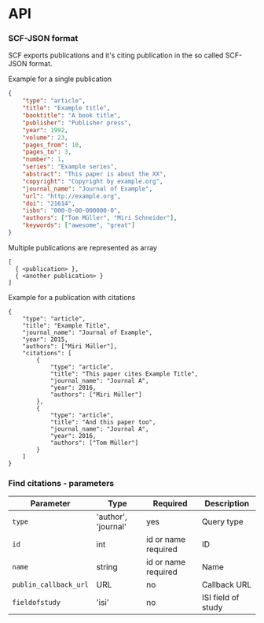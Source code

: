 <h1>API</h1>

### SCF-JSON format

SCF exports publications and it's citing publication in the so called SCF-JSON format.

Example for a single publication
```json
{
    "type": "article",
    "title": "Example title",
    "booktitle": "A book title",
    "publisher": "Publisher press",
    "year": 1992,
    "volume": 23,
    "pages_from": 10,
    "pages_to": 3,
    "number": 1,
    "series": "Example series",
    "abstract": "This paper is about the XX",
    "copyright": "Copyright by example.org",
    "journal_name": "Journal of Example",
    "url": "http://example.org",
    "doi": "21614",
    "isbn": "000-0-00-000000-0",
    "authors": ["Tom Müller", "Miri Schneider"],
    "keywords": ["awesome", "great"]
}
```

Multiple publications are represented as array
```
[
  { <publication> },
  { <another publication> }
]
```

Example for a publication with citations
```
{
    "type": "article",
    "title": "Example Title",
    "journal_name": "Journal of Example",
    "year": 2015,
    "authors": ["Miri Müller"],
    "citations": [
        {
            "type": "article",
            "title": "This paper cites Example Title",
            "journal_name": "Journal A",
            "year": 2016,
            "authors": ["Miri Müller"]
        },
        {
            "type": "article",
            "title": "And this paper too",
            "journal_name": "Journal A",
            "year": 2016,
            "authors": ["Tom Müller"]
        }
    ]
}
```

### Find citations - parameters

|Parameter|Type|Required|Description|
|---------|----|--------|-----------|
|`type`|'author', 'journal'|yes|Query type|
|`id`|int|id or name required|ID|
|`name`|string|id or name required|Name|
|`publin_callback_url`|URL|no|Callback URL|
|`fieldofstudy`|'isi'|no|ISI field of study|